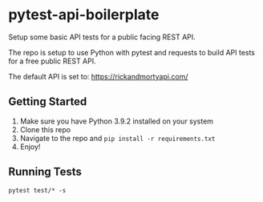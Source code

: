 # pytest-api-boilerplate

Setup some basic API tests for a public facing REST API.

The repo is setup to use Python with pytest and requests to build API tests for a free public REST API.

The default API is set to: https://rickandmortyapi.com/

## Getting Started

1) Make sure you have Python 3.9.2 installed on your system
2) Clone this repo
3) Navigate to the repo and `pip install -r requirements.txt`
4) Enjoy!

## Running Tests

`pytest test/* -s`

